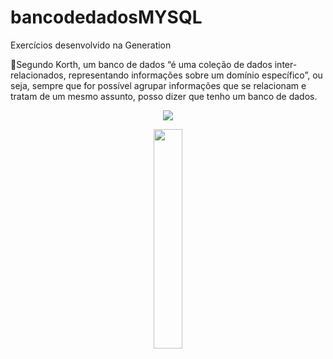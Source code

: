 # bancodedadosMYSQL
Exercícios desenvolvido na Generation 


🚧Segundo Korth, um banco de dados “é uma coleção de dados inter-relacionados,
representando informações sobre um domínio específico”, ou seja, sempre que for
possível agrupar informações que se relacionam e tratam de um mesmo assunto,
posso dizer que tenho um banco de dados.

  <p align="center">
 <img  src="https://img.shields.io/badge/MySQL-00000F?style=for-the-badge&logo=mysql&logoColor=white" >
 </p>

 
  <p align="center">
<img src="https://media.giphy.com/media/LwFeDOu5VITgab0aDK/giphy.gif" style="width: 30%;">
</p>

